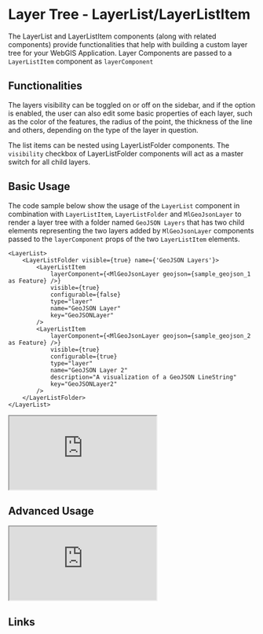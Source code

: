 # Layer Tree - LayerList/LayerListItem

The LayerList and LayerListItem components (along with related components) provide functionalities that help with building a custom layer tree for your WebGIS Application.
Layer Components are passed to a `LayerListItem` component as `layerComponent`

## Functionalities

The layers visibility can be toggled on or off on the sidebar, and if the option is enabled, the user can also edit some basic properties of each layer, such as the color of the features, the radius of the point, the thickness of the line and others, depending on the type of the layer in question. 

The list items can be nested using LayerListFolder components. The `visibility` checkbox of LayerListFolder components will act as a master switch for all child layers.

## Basic Usage

The code sample below show the usage of the `LayerList` component in combination with `LayerListItem`, `LayerListFolder` and `MlGeoJsonLayer` to render a layer tree with a folder named `GeoJSON Layers` that has two child elements representing the two layers added by `MlGeoJsonLayer` components passed to the `layerComponent` props of the two `LayerListItem` elements.

```tsx
<LayerList>
	<LayerListFolder visible={true} name={'GeoJSON Layers'}>
		<LayerListItem
			layerComponent={<MlGeoJsonLayer geojson={sample_geojson_1 as Feature} />}
			visible={true}
			configurable={false}
			type="layer"
			name="GeoJSON Layer"
			key="GeoJSONLayer"
		/>
		<LayerListItem
			layerComponent={<MlGeoJsonLayer geojson={sample_geojson_2 as Feature} />}
			visible={true}
			configurable={true}
			type="layer"
			name="GeoJSON Layer 2"
			description="A visualization of a GeoJSON LineString"
			key="GeoJSONLayer2"
		/>
	</LayerListFolder>
</LayerList>
```

<iframe
  id="iframe--core-maplibremap--style-change-config"
  title="Style Change Config"
  src="https://mapcomponents.github.io/react-map-components-maplibre/iframe.html?args=&id=uicomponents-layerlist--geo-json-layer-example&viewMode=story"
  allowfullscreen=""
  loading="lazy"
  style={{ width: "100%", height: "500px", border: "0px none" }}
></iframe>

## Advanced Usage

<iframe
  id="iframe--core-maplibremap--style-change-config"
  title="Style Change Config"
  src="https://mapcomponents.github.io/react-map-components-maplibre/iframe.html?viewMode=story&amp;id=uicomponents-layerlist--vectortile-example"
  allowfullscreen=""
  loading="lazy"
  style={{ width: "100%", height: "500px", border: "0px none" }}
></iframe>

## Links